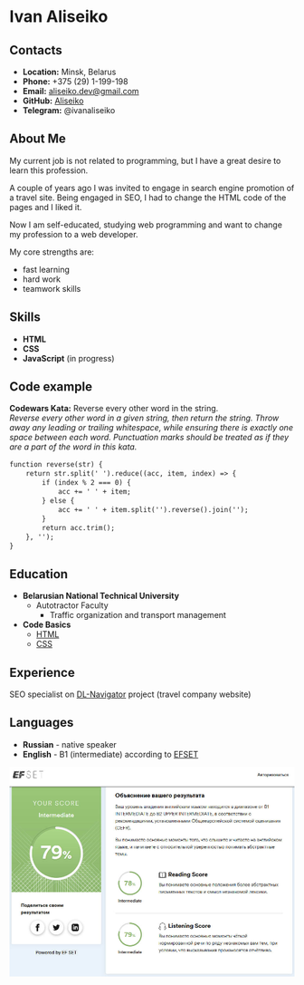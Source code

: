 # Ivan Aliseiko

## Contacts

* **Location:** Minsk, Belarus
* **Phone:** +375 (29) 1-199-198
* **Email:** aliseiko.dev@gmail.com
* **GitHub:** [Aliseiko](https://github.com/Aliseiko)
* **Telegram:** @ivanaliseiko

## About Me

My current job is not related to programming, but I have a great desire to learn this profession.

A couple of years ago I was invited to engage in search engine promotion of a travel site. Being engaged in SEO, I had to change the HTML code of the pages and I liked it.

Now I am self-educated, studying web programming and want to change my profession to a web developer.

My core strengths are:
* fast learning
*  hard work
*  teamwork skills

## Skills

* **HTML**
* **CSS**
* **JavaScript** (in progress)

## Code example

**Codewars Kata:** Reverse every other word in the string.\
*Reverse every other word in a given string, then return the string. Throw away any leading or trailing whitespace,
while ensuring there is exactly one space between each word. Punctuation marks should be treated as if they are a part
of the word in this kata.*

```
function reverse(str) {
    return str.split(' ').reduce((acc, item, index) => {
        if (index % 2 === 0) {
            acc += ' ' + item;
        } else {
            acc += ' ' + item.split('').reverse().join('');
        }
        return acc.trim();
    }, '');
}
```

## Education

* **Belarusian National Technical University**
    * Autotractor Faculty
        * Traffic organization and transport management
* **Code Basics**
    * [HTML](https://ru.code-basics.com/languages/html)
    * [CSS](https://ru.code-basics.com/languages/css)

## Experience

SEO specialist on [DL-Navigator](https://dl-navigator.by/) project (travel company website)

## Languages

* **Russian** - native speaker
* **English** - B1 (intermediate) according to [EFSET](https://www.efset.org/quick-check/)

![English level](img/english.jpg)
